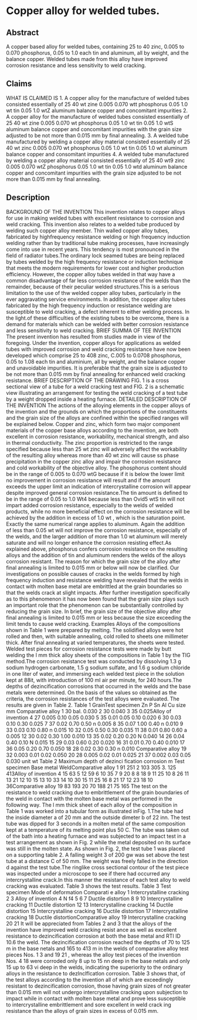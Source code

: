 # Copper alloy for welded tubes.

## Abstract
A copper based alloy for welded tubes, containing 25 to 40 zinc, 0.005 to 0.070 phosphorus, 0.05 to 1.0 each tin and aluminum, all by weight, and the balance copper. Welded tubes made from this alloy have improved corrosion resistance and less sensitivity to weld cracking.

## Claims
WHAT IS CLAIMED IS 1. A copper alloy for the manufacture of welded tubes consisted essentially of 25 40 wt zine 0.005 0.070 wtt phosphorus 0.05 1.0 wt tin 0.05 1.0 wtZ aluminum balance copper and concomitant impurities 2. A copper alloy for the manufacture of welded tubes consisted essentially of 25 40 wt zine 0.005 0.070 wt phosphorus 0.05 1.0 wt tin 0.05 1.0 wtS aluminum balance copper and concomitant impurities with the grain size adjusted to be not more than 0.015 mm by final annealing. 3. A welded tube manufactured by welding a copper alloy material consisted essentially of 25 40 wt zinc 0.005 0.070 wt phosphorus 0.05 1.0 wt tin 0.05 1.0 wt aluminum balance copper and consomitant impurities 4. A welded tube manufactured by welding a copper alloy material consisted essentially of 25 40 wt9 zinc 0.005 0.070 wtZ phosphorus 0.05 1.0 wt tin 0.05 1.0 wtd aluminum balance copper and concomitant impurities with the grain size adjusted to be not more than 0.015 mm by final annealing.

## Description
BACKGROUND OF THE INVENTION This invention relates to copper alloys for use in making welded tubes with excellent resistance to corrosion and weld cracking. This invention also relates to a welded tube produced by welding such copper alloy member. Thin walled copper alloy tubes, fabricated by highfrequency resistance welding or high frequency induction welding rather than by traditional tube making processes, have increasingly come into use in recent years. This tendency is most pronounced in the field of radiator tubes.The ordinary lock seamed tubes are being replaced by tubes welded by the high frequency resistance or induction technique that meets the modern requirements for lower cost and higher production efficiency. However, the copper alloy tubes welded in that way have a common disadvantage of far less corrosion resistance of the welds than the remainder, because of their peculiar welded structures.This is a serious limitation to the use of thw welded copper alloy tubes, particularly in the ever aggravating service environments. In addition, the copper alloy tubes fabricated by the high frequency induction or resistance welding are susceptible to weld cracking, a defect inherent to either welding process. In the light.of these difficulties of the existing tubes to be overcome, there is a demand for materials which can be welded with better corrosion resistance and less sensitivity to weld cracking. BRIEF SUMMA OF TEE INVENTION The present invention has resulted from studies made in view of the foregoing. Under the invention, copper alloys for applications as welded tubes with improved corrosion and weld cracking resistance have now been developed which comprise 25 to 408 zinc, C.005 to 0.0708 phosphorus, 0.05 to 1.08 each tin and aluminium, all by weight, and the balance copper and unavoidable impurities. It is preferable that the grain size is adjusted to be not more than 0.015 mm by final annealing for enhanced weld cracking resistance. BRIEF DESCRIPTION OF THE DRAWING FIG. 1 is a cross sectional view of a tube for a weld cracking test and FIG. 2 is a schematic view illustrating an arrangement for testing the weld cracking of a test tube by a weight dropped inside a heating furnace. DETAILED DESCRIPTION OF THE INVENTION The actions of the alloying elements in the copper alloys of the invention and the grounds on which the proportions of the constituents and the grain size of the alloys are confined within the specified ranges will be explained below. Copper and zinc, which form two major component materials of the copper base alloys according to the invention, are both excellent in corrosion resistance, workability, mechanical strength, and also in thermal conductivity. The zinc proportion is restricted to the range specified because less than 25 wt zinc will adversely affect the workability of the resulting alloy whereas more than 40 wt zinc will cause ss phase precipitation in the copper zinc alloy and impair the corrosion resistance and cold workability of the objective alloy. The phosphorus content should be in the range of 0.005 to 0.070 wtG because if it is below the lower limit no improvement in corrosion resistance will result and if the amount exceeds the upper limit an indication of intercrystalline corrosion will appear despite improved general corrosion resistance.The tin amount is defined to be in the range of 0.05 to 1.0 Wt4 because less than Ovid5 wtS tin will not impart added corrosion resistance, especially to the welds of welded products, while no more beneficial effect on the corrosion resistance will be achieved by the addition in excess of 1.0 wt , which is the saturation point. Exactly the same numerical range applies to aluminum. Again the addition of less than 0.05 wt will not improve the corrosion resistance, especially of the welds, and the larger addition of more than 1.0 wt aluminum will merely saturate and will no longer enhance the corrosion resisting effect.As explained above, phosphorus confers corrosion resistance on the resulting alloys and the addition of tin and aluminum renders the welds of the alloys corrosion resistant. The reason for which the grain size of the alloy after final annealing is limited to 0.015 mm or below will now be clarified. Our investigations on possible causes of cracks in the welds formed by high frequency induction and resistance welding have revealed that the welds in contact with molten base metal are embrittled at the grain boundaries so that the welds crack at slight impacts. After further investigation specifically as to this phenomenon it has now been found that the grain size plays such an important role that the phenomenon can be substantially controlled by reducing the grain size. In brief, the grain size of the objective alloy after final annealing is limited to 0.015 mm or less because the size exceeding the limit tends to cause weld cracking. Examples Alloys of the compositions shown in Table 1 were prepared by melting. The solidified alloys were hot rolled and then, with suitable annealing, cold rolled to sheets one millimeter thick. After final annealing at varied temperatures, the sheets were tested. Welded test pieces for corrosion resistance tests were made by butt welding the l mm thick alloy sheets of the compositions in Table 1 by the TIG method.The corrosion resistance test was conducted by dissolving 1.3 g sodium hydrogen carbonate, 1.5 g sodium sulfate, and 1.6 g sodium chloride in one liter of water, and immersing each welded test piece in the solution kept at 88it, with introduction of 100 ml air per minute, for 240 hours.The depths of dezincification corrosions that occurred in the welds and the base metals were determined. On the basis of the values so obtained as the criteria, the corrosion resistances of the test alloys were evaluated. The results are given in Table 2. Table 1 GrainTest specimen Zn P Sn Al Cu size mm Comparative alloy 1 30 bal. 0.030 2 30 0.040 3 35 0.025Alloy of invention 4 27 0.005 0.10 0.05 0.030 5 35 0.01 0.05 0.10 0.020 6 30 0.03 0.10 0.30 0.025 7 37 0.02 0.70 0.50 n 0.005 8 35 0.07 1.00 0.40 n 0.010 9 33 0.03 0.10 0.80 n 0.015 10 32 0.05 0.50 0.30 0.035 11 38 0.01 0.80 0.60 a 0.005 12 30 0.02 0.30 1.00 0.010 13 35 0.02 0.20 0.20 N 0.040 14 26 0.04 0.40 0.10 N 0.015 15 29 0.03 0.60 0.20 0.020 16 31 0.01 0.70 0.40 0.010 17 36 0.05 0.20 0.70 0.050 18 28 0.02 0.30 0.30 n 0.010 Comparative alloy 19 32 0.003 0.01 0.02 0.050 20 28 0.005 0.02 0.01 0.025 21 37 0.002 0.03 0.05 0.030 unit wt Table 2 Maximum depth of dezinci fication corrosion m Test specimen Base metal WeldComparative alloy 1 91 251 2 103 305 3. 125 413Alloy of invention 4 15 63 5 12 59 6 10 35 7 9 20 8 8 18 9 11 25 10 8 26 11 13 21 12 10 15 13 10 33 14 10 30 15 11 25 16 8 21 17 12 23 18 10 36Comparative alloy 19 83 193 20 70 188 21 75 165 The test on the resistance to weld cracking due to embrittlement of the grain boundaries of the weld in contact with the molten base metal was performed in the following way. The l mm thick sheet of each alloy of the composition in Table 1 was worked into a tubular form as illustrated inFig. 1.The tube had the inside diameter a of 20 mm and the outside dimeter b of 22 inn. The test tube was dipped for 3 seconds in a molten metal of the same composition kept at a temperature of its melting point plus 50 C. The tube was taken out of the bath into a heating furnace and was subjected to an impact test in a test arrangement as shown in Fig. 2 while the metal deposited on its surface was still in the molten state. As shown in Fig. 2, the test tube 1 was placed on a supporting table 2. A falling weight 3 of 200 gw was set above the test tube at a distance C of 50 mm. The weight was freely falled in the direction d against the test tube.The ringlike cross sectional contour of the test piece was inspected under a microscope to see if there had occurred any intercrystalline crack.In this manner the resistance of each test alloy to weld cracking was evaluated. Table 3 shows the test results. Table 3 Test specimen Mode of deformation Comparati e alloy 1 Intercrystalline cracking 2 3 Alloy of invention 4 N f4 5 6 7 Ductile distortion 8 9 10 Intercrystalline cracking 11 Ductile distortion 12 13 Intercrystalline cracking 14 Ductile distortion 15 Intercrystalline cracking 16 Ductile distortion 17 Intercrystalline cracking 18 Ductile distortionComparative alloy 19 Intercrystalline cracking 20 21 It will be appreciated from Tables 2 and 3 that the alloys of the invention have improved weld cracking resist ance as well as excellent resistance to dezincification corrosion at both the base metal and RTI ID 10.6 the weld. The dezincification corrosion reached the depths of 70 to 125 m in the base netals and 165 to 413 m in the welds of comparative alloy test pieces Nos. 1 3 and 19 21 , whereas the alloy test pieces of the invention Nos. 4 18 were corroded only 8 up to 15 nn deep in the base netals and only 15 up to 63 vi deep in the welds, indicating the superiority to the ordinary alloys in the resistance to dezlnclflcatlon corrosion. Table 3 shows that, of the test alloys according to the invention all of which are exceedingly resistant to dezincification corrosion, those having grain sizes of not greater than 0.01S mm will not undergo intercrystalline cracking upon subjection to impact while in contact with molten base metal and prove less susceptible to intercrystalline embrittlement and sore excellent in weld crack ing resistance than the alloys of grain sizes in excess of 0.015 mm.